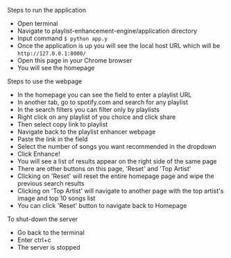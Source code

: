 Steps to run the application
- Open terminal
- Navigate to playlist-enhancement-engine/application directory
- Input command `$ python app.y`
- Once the application is up you will see the local host URL which will be `http://127.0.0.1:8000/`
- Open this page in your Chrome browser
- You will see the homepage


Steps to use the webpage
- In the homepage you can see the field to enter a playlist URL
- In another tab, go to spotify.com and search for any playlist
- In the search filters you can filter only by playlists
- Right click on any playlist of you choice and click share
- Then select copy link to playlist
- Navigate back to the playlist enhancer webpage
- Paste the link in the field
- Select the number of songs you want recommended in the dropdown
- Click Enhance!
- You will see a list of results appear on the right side of the same page
- There are other buttons on this page, 'Reset' and 'Top Artist'
- Clicking on 'Reset' will reset the entire homepage page and wipe the previous search results
- Clicking on 'Top Artist' will navigate to another page with the top artist's image and top 10 songs list
- You can click 'Reset' button to navigate back to Homepage


To shut-down the server
- Go back to the terminal
- Enter ctrl+c
- The server is stopped 
